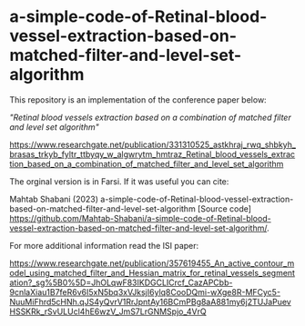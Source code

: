 # a-simple-code-of-Retinal-blood-vessel-extraction-based-on-matched-filter-and-level-set-algorithm

This repository is an implementation of the conference paper below:

*"Retinal blood vessels extraction based on a combination of matched filter and level set algorithm"*

https://www.researchgate.net/publication/331310525_astkhraj_rwq_shbkyh_brasas_trkyb_fyltr_ttbyqy_w_algwrytm_hmtraz_Retinal_blood_vessels_extraction_based_on_a_combination_of_matched_filter_and_level_set_algorithm

The orginal version is in Farsi. If it was useful you can cite:

Mahtab Shabani (2023) a-simple-code-of-Retinal-blood-vessel-extraction-based-on-matched-filter-and-level-set-algorithm [Source code] https://github.com/Mahtab-Shabani/a-simple-code-of-Retinal-blood-vessel-extraction-based-on-matched-filter-and-level-set-algorithm/.

For more additional information read the ISI paper:

https://www.researchgate.net/publication/357619455_An_active_contour_model_using_matched_filter_and_Hessian_matrix_for_retinal_vessels_segmentation?_sg%5B0%5D=JhOLqwF83IKDGCLICrcf_CazAPCbb-9cnlaXiau1B7feR6v6I5xN5bq3xVJksjI6ylq8CooDQmi-wXge8R-MFCyc5-NuuMiFhrd5cHNh.qJS4yQvrV1RrJpntAy16BCmPBg8aA881my6j2TUJaPuevHSSKRk_rSvULUcl4hE6wzV_JmS7LrGNMSpjo_4VrQ

